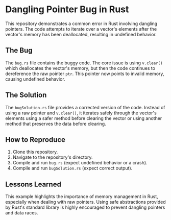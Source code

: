 # Dangling Pointer Bug in Rust
This repository demonstrates a common error in Rust involving dangling pointers.  The code attempts to iterate over a vector's elements after the vector's memory has been deallocated, resulting in undefined behavior.

## The Bug
The `bug.rs` file contains the buggy code.  The core issue is using `v.clear()` which deallocates the vector's memory, but then the code continues to dereference the raw pointer `ptr`.  This pointer now points to invalid memory, causing undefined behavior.

## The Solution
The `bugSolution.rs` file provides a corrected version of the code.  Instead of using a raw pointer and `v.clear()`, it iterates safely through the vector's elements using a safer method before clearing the vector or using another method that preserves the data before clearing. 

## How to Reproduce
1. Clone this repository.
2. Navigate to the repository's directory.
3. Compile and run `bug.rs` (expect undefined behavior or a crash).
4. Compile and run `bugSolution.rs` (expect correct output).

## Lessons Learned
This example highlights the importance of memory management in Rust, especially when dealing with raw pointers.  Using safe abstractions provided by Rust's standard library is highly encouraged to prevent dangling pointers and data races.